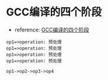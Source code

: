 # GCC编译的四个阶段
* reference: [GCC编译的四个阶段](http://blog.csdn.net/bupt073114/article/details/37049829)

```flow
op1=>operation: 预处理
op1=>operation: 预处理
op1=>operation: 预处理
op1=>operation: 预处理

op1->op2->op3->op4

```
